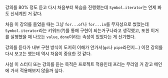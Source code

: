 강의를 80% 정도 듣고 다시 처음부터 복습을 진행했는데 `Symbol.iterator`는 언제 봐도 신세계인 거 같다.

처음 이 강의를 들었을 때는 그냥 `for...of`나 `for...in`를 무지성으로 썼었는데 `Symbol.iterator`라는 키워드(?)를 통해 구현이 되는거구나라고 생각했고, 또한 이거를 실행했을 때 나오는 `value`, `done`이라는 속성이 있었다는 게 신기했다.

강의를 듣다가 내부 구현 방식이 도저히 이해가 안가서(`go`나 `pipe`라던지...) 이전 강의를 다시 보고는 했는데 역시 처음이 중요한 것 같다.

사실 이 스터디 또는 강의를 듣는 목적은 프로젝트 적용인데 프리는 무리일 거 같고 메인에 가서 적용해보지 않을까 싶다.
